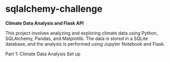 # sqlalchemy-challenge

**Climate Data Analysis and Flask API**

This project involves analyzing and exploring climate data using Python, SQLAlchemy, Pandas, and Matplotlib. The data is stored in a SQLite database, and the analysis is performed using Jupyter Notebook and Flask.

Part 1: Climate Data Analysis
Set up
